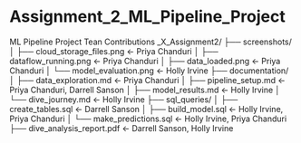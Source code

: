 # Assignment_2_ML_Pipeline_Project
ML Pipeline Project
Tean Contributions
_X_Assignment2/
├── screenshots/
│   ├── cloud_storage_files.png <- Priya Chanduri
│   ├── dataflow_running.png  <- Priya Chanduri
│   ├── data_loaded.png       <- Priya Chanduri
│   └── model_evaluation.png  <- Holly Irvine
├── documentation/
│   ├── data_exploration.md  <- Priya Chanduri
│   ├── pipeline_setup.md    <- Priya Chanduri, Darrell Sanson
│   ├── model_results.md     <- Holly Irvine
│   └── dive_journey.md      <- Holly Irvine
├── sql_queries/
│   ├── create_tables.sql     <- Darrell Sanson
│   ├── build_model.sql       <- Holly Irvine, Priya Chanduri
│   └── make_predictions.sql  <- Holly Irvine, Priya Chanduri
├── dive_analysis_report.pdf  <- Darrell Sanson, Holly Irvine
